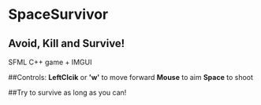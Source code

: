 # SpaceSurvivor
## Avoid, Kill and Survive!

  SFML C++ game + IMGUI

##Controls:
**LeftClcik** or **'w'** to move forward
**Mouse** to aim
**Space** to shoot

##Try to survive as long as you can!
